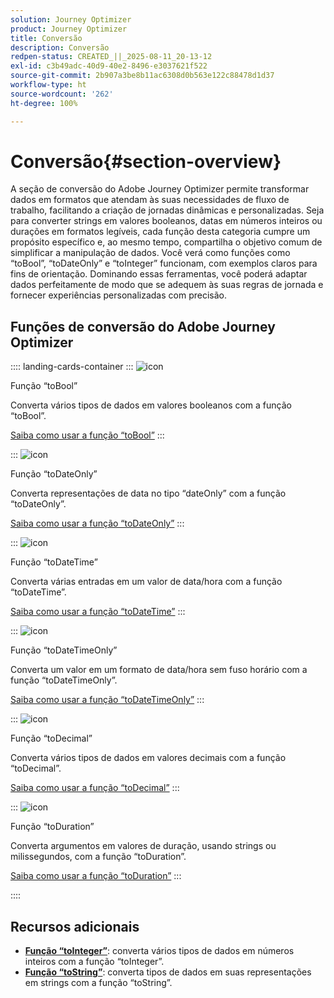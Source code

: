 ```yaml
---
solution: Journey Optimizer
product: Journey Optimizer
title: Conversão
description: Conversão
redpen-status: CREATED_||_2025-08-11_20-13-12
exl-id: c3b49adc-40d9-40e2-8496-e3037621f522
source-git-commit: 2b907a3be8b11ac6308d0b563e122c88478d1d37
workflow-type: ht
source-wordcount: '262'
ht-degree: 100%

---
```


# Conversão{#section-overview}

A seção de conversão do Adobe Journey Optimizer permite transformar dados em formatos que atendam às suas necessidades de fluxo de trabalho, facilitando a criação de jornadas dinâmicas e personalizadas. Seja para converter strings em valores booleanos, datas em números inteiros ou durações em formatos legíveis, cada função desta categoria cumpre um propósito específico e, ao mesmo tempo, compartilha o objetivo comum de simplificar a manipulação de dados. Você verá como funções como “toBool”, “toDateOnly” e “toInteger” funcionam, com exemplos claros para fins de orientação. Dominando essas ferramentas, você poderá adaptar dados perfeitamente de modo que se adequem às suas regras de jornada e fornecer experiências personalizadas com precisão.

## Funções de conversão do Adobe Journey Optimizer

:::: landing-cards-container
:::
![icon](https://cdn.experienceleague.adobe.com/icons/code-branch.svg?lang=pt-BR)

Função “toBool”

Converta vários tipos de dados em valores booleanos com a função “toBool”.

[Saiba como usar a função “toBool”](../using/building-journeys/functions/functiontobool.md)
:::

:::
![icon](https://cdn.experienceleague.adobe.com/icons/code-branch.svg?lang=pt-BR)

Função “toDateOnly”

Converta representações de data no tipo “dateOnly” com a função “toDateOnly”.

[Saiba como usar a função “toDateOnly”](../using/building-journeys/functions/functiontodateonly.md)
:::

:::
![icon](https://cdn.experienceleague.adobe.com/icons/code-branch.svg?lang=pt-BR)

Função “toDateTime”

Converta várias entradas em um valor de data/hora com a função “toDateTime”.

[Saiba como usar a função “toDateTime”](../using/building-journeys/functions/functiontodatetime.md)
:::

:::
![icon](https://cdn.experienceleague.adobe.com/icons/code-branch.svg?lang=pt-BR)

Função “toDateTimeOnly”

Converta um valor em um formato de data/hora sem fuso horário com a função “toDateTimeOnly”.

[Saiba como usar a função “toDateTimeOnly”](../using/building-journeys/functions/functiontodatetimeonly.md)
:::

:::
![icon](https://cdn.experienceleague.adobe.com/icons/code-branch.svg?lang=pt-BR)

Função “toDecimal”

Converta vários tipos de dados em valores decimais com a função “toDecimal”.

[Saiba como usar a função “toDecimal”](../using/building-journeys/functions/functiontodecimal.md)
:::

:::
![icon](https://cdn.experienceleague.adobe.com/icons/code-branch.svg?lang=pt-BR)

Função “toDuration”

Converta argumentos em valores de duração, usando strings ou milissegundos, com a função “toDuration”.

[Saiba como usar a função “toDuration”](../using/building-journeys/functions/functiontoduration.md)
:::

::::


## Recursos adicionais

- **[Função “toInteger”](../using/building-journeys/functions/functiontointeger.md)**: converta vários tipos de dados em números inteiros com a função “toInteger”.
- **[Função “toString”](../using/building-journeys/functions/functiontostring.md)**: converta tipos de dados em suas representações em strings com a função “toString”.
